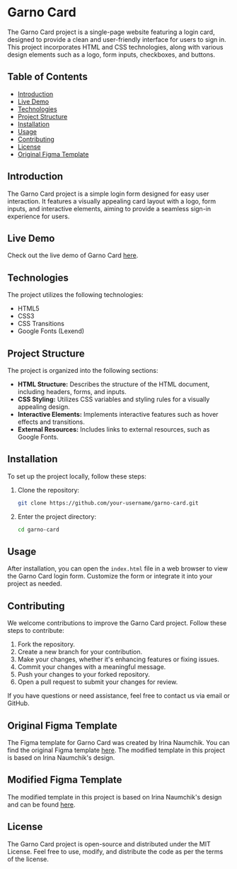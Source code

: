 # Garno Card

The Garno Card project is a single-page website featuring a login card, designed to provide a clean and user-friendly interface for users to sign in. This project incorporates HTML and CSS technologies, along with various design elements such as a logo, form inputs, checkboxes, and buttons.

## Table of Contents
- [Introduction](#introduction)
- [Live Demo](#live-demo)
- [Technologies](#technologies)
- [Project Structure](#project-structure)
- [Installation](#installation)
- [Usage](#usage)
- [Contributing](#contributing)
- [License](#license)
- [Original Figma Template](#original-figma-template)

## Introduction

The Garno Card project is a simple login form designed for easy user interaction. It features a visually appealing card layout with a logo, form inputs, and interactive elements, aiming to provide a seamless sign-in experience for users.

## Live Demo

Check out the live demo of Garno Card [here](https://elenapodv.github.io/garno-card/).

## Technologies

The project utilizes the following technologies:
- HTML5
- CSS3
- CSS Transitions
- Google Fonts (Lexend)

## Project Structure

The project is organized into the following sections:
- **HTML Structure:** Describes the structure of the HTML document, including headers, forms, and inputs.
- **CSS Styling:** Utilizes CSS variables and styling rules for a visually appealing design.
- **Interactive Elements:** Implements interactive features such as hover effects and transitions.
- **External Resources:** Includes links to external resources, such as Google Fonts.

## Installation

To set up the project locally, follow these steps:

1. Clone the repository:
    ```bash
    git clone https://github.com/your-username/garno-card.git
    ```

2. Enter the project directory:
    ```bash
    cd garno-card
    ```

## Usage

After installation, you can open the `index.html` file in a web browser to view the Garno Card login form. Customize the form or integrate it into your project as needed.

## Contributing

We welcome contributions to improve the Garno Card project. Follow these steps to contribute:

1. Fork the repository.
2. Create a new branch for your contribution.
3. Make your changes, whether it's enhancing features or fixing issues.
4. Commit your changes with a meaningful message.
5. Push your changes to your forked repository.
6. Open a pull request to submit your changes for review.

If you have questions or need assistance, feel free to contact us via email or GitHub.

## Original Figma Template

The Figma template for Garno Card was created by Irina Naumchik. You can find the original Figma template [here](https://www.figma.com/file/pNMj3lxTUWM2fHJ9fJ7fMP/login-form?type=design&node-id=0%3A1&mode=design&t=3qGz8vcpVMknAYgj-1). The modified template in this project is based on Irina Naumchik's design.

## Modified Figma Template

 The modified template in this project is based on Irina Naumchik's design and can be found [here](https://www.figma.com/file/1mSaAHtjZiJEsu24IWwrOL/ligin-form?type=design&node-id=0%3A1&mode=design&t=ZAM8PEYsgHW8vegY-1).

## License

The Garno Card project is open-source and distributed under the MIT License. Feel free to use, modify, and distribute the code as per the terms of the license.
